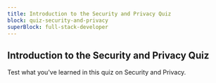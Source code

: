 ```yaml
---
title: Introduction to the Security and Privacy Quiz
block: quiz-security-and-privacy
superBlock: full-stack-developer
---
```


## Introduction to the Security and Privacy Quiz

Test what you've learned in this quiz on Security and Privacy.
